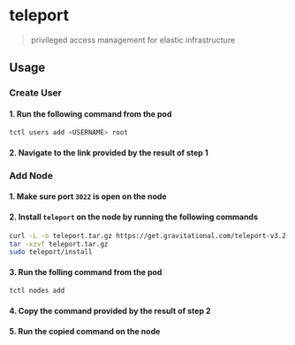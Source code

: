 # teleport

> privileged access management for elastic infrastructure

## Usage

### Create User

#### 1. Run the following command from the pod

```sh
tctl users add <USERNAME> root
```

#### 2. Navigate to the link provided by the result of step 1


### Add Node

#### 1. Make sure port `3022` is open on the node

#### 2. Install `teleport` on the node by running the following commands

```sh
curl -L -o teleport.tar.gz https://get.gravitational.com/teleport-v3.2.4-linux-amd64-bin.tar.gz
tar -xzvf teleport.tar.gz
sudo teleport/install
```

#### 3. Run the folling command from the pod

```sh
tctl nodes add
```

#### 4. Copy the command provided by the result of step 2

#### 5. Run the copied command on the node
